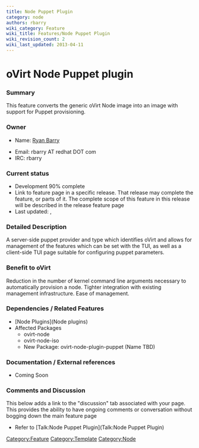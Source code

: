 ```yaml
---
title: Node Puppet Plugin
category: node
authors: rbarry
wiki_category: Feature
wiki_title: Features/Node Puppet Plugin
wiki_revision_count: 2
wiki_last_updated: 2013-04-11
---
```


# oVirt Node Puppet plugin

### Summary

This feature converts the generic oVirt Node image into an image with support for Puppet provisioning.

### Owner

*   Name: [ Ryan Barry](User:rbarry)

<!-- -->

*   Email: rbarry AT redhat DOT com
*   IRC: rbarry

### Current status

*   Development 90% complete
*   Link to feature page in a specific release. That release may complete the feature, or parts of it. The complete scope of this feature in this release will be described in the release feature page
*   Last updated: ,

### Detailed Description

A server-side puppet provider and type which identifies oVirt and allows for management of the features which can be set with the TUI, as well as a client-side TUI page suitable for configuring puppet parameters.

### Benefit to oVirt

Reduction in the number of kernel command line arguments necessary to automatically provision a node. Tighter integration with existing management infrastructure. Ease of management.

### Dependencies / Related Features

*   [Node Plugins](Node plugins)
*   Affected Packages
    -   ovirt-node
    -   ovirt-node-iso
    -   New Package: ovirt-node-plugin-puppet (Name TBD)

### Documentation / External references

*   Coming Soon

### Comments and Discussion

This below adds a link to the "discussion" tab associated with your page. This provides the ability to have ongoing comments or conversation without bogging down the main feature page

*   Refer to [Talk:Node Puppet Plugin](Talk:Node Puppet Plugin)

<Category:Feature> <Category:Template> <Category:Node>
